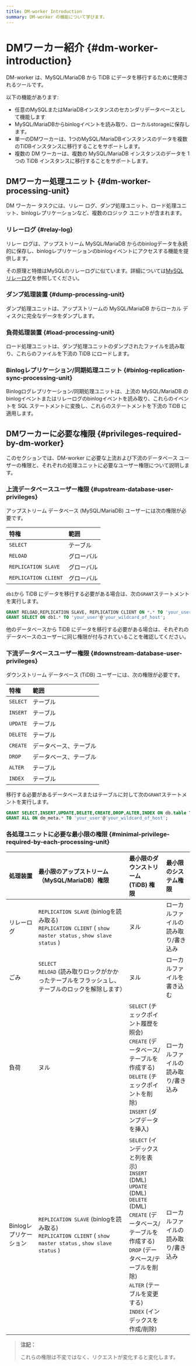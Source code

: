 ```yaml
---
title: DM-worker Introduction
summary: DM-worker の機能について学びます。
---
```


# DMワーカー紹介 {#dm-worker-introduction}

DM-worker は、MySQL/MariaDB から TiDB にデータを移行するために使用されるツールです。

以下の機能があります:

-   任意のMySQLまたはMariaDBインスタンスのセカンダリデータベースとして機能します
-   MySQL/MariaDBからbinlogイベントを読み取り、ローカルstorageに保存します。
-   単一のDMワーカーは、1つのMySQL/MariaDBインスタンスのデータを複数のTiDBインスタンスに移行することをサポートします。
-   複数の DM ワーカーは、複数の MySQL/MariaDB インスタンスのデータを 1 つの TiDB インスタンスに移行することをサポートします。

## DMワーカー処理ユニット {#dm-worker-processing-unit}

DM ワーカー タスクには、リレー ログ、ダンプ処理ユニット、ロード処理ユニット、binlogレプリケーションなど、複数のロジック ユニットが含まれます。

### リレーログ {#relay-log}

リレー ログは、アップストリーム MySQL/MariaDB からのbinlogデータを永続的に保存し、binlogレプリケーションのbinlogイベントにアクセスする機能を提供します。

その原理と特徴はMySQLのリレーログに似ています。詳細については[MySQL リレーログ](https://dev.mysql.com/doc/refman/8.0/en/replica-logs-relaylog.html)を参照してください。

### ダンプ処理装置 {#dump-processing-unit}

ダンプ処理ユニットは、アップストリームの MySQL/MariaDB からローカル ディスクに完全なデータをダンプします。

### 負荷処理装置 {#load-processing-unit}

ロード処理ユニットは、ダンプ処理ユニットのダンプされたファイルを読み取り、これらのファイルを下流の TiDB にロードします。

### Binlogレプリケーション/同期処理ユニット {#binlog-replication-sync-processing-unit}

Binlogログレプリケーション/同期処理ユニットは、上流の MySQL/MariaDB のbinlogイベントまたはリレーログのbinlogイベントを読み取り、これらのイベントを SQL ステートメントに変換し、これらのステートメントを下流の TiDB に適用します。

## DMワーカーに必要な権限 {#privileges-required-by-dm-worker}

このセクションでは、DM-worker に必要な上流および下流のデータベース ユーザーの権限と、それぞれの処理ユニットに必要なユーザー権限について説明します。

### 上流データベースユーザー権限 {#upstream-database-user-privileges}

アップストリーム データベース (MySQL/MariaDB) ユーザーには次の権限が必要です。

| 特権                   | 範囲    |
| :------------------- | :---- |
| `SELECT`             | テーブル  |
| `RELOAD`             | グローバル |
| `REPLICATION SLAVE`  | グローバル |
| `REPLICATION CLIENT` | グローバル |

`db1`から TiDB にデータを移行する必要がある場合は、次の`GRANT`ステートメントを実行します。

```sql
GRANT RELOAD,REPLICATION SLAVE, REPLICATION CLIENT ON *.* TO 'your_user'@'your_wildcard_of_host';
GRANT SELECT ON db1.* TO 'your_user'@'your_wildcard_of_host';
```

他のデータベースから TiDB にデータを移行する必要がある場合は、それぞれのデータベースのユーザーに同じ権限が付与されていることを確認してください。

### 下流データベースユーザー権限 {#downstream-database-user-privileges}

ダウンストリーム データベース (TiDB) ユーザーには、次の権限が必要です。

| 特権       | 範囲          |
| :------- | :---------- |
| `SELECT` | テーブル        |
| `INSERT` | テーブル        |
| `UPDATE` | テーブル        |
| `DELETE` | テーブル        |
| `CREATE` | データベース、テーブル |
| `DROP`   | データベース、テーブル |
| `ALTER`  | テーブル        |
| `INDEX`  | テーブル        |

移行する必要があるデータベースまたはテーブルに対して次の`GRANT`ステートメントを実行します。

```sql
GRANT SELECT,INSERT,UPDATE,DELETE,CREATE,DROP,ALTER,INDEX ON db.table TO 'your_user'@'your_wildcard_of_host';
GRANT ALL ON dm_meta.* TO 'your_user'@'your_wildcard_of_host';
```

### 各処理ユニットに必要な最小限の権限 {#minimal-privilege-required-by-each-processing-unit}

| 処理装置           | 最小限のアップストリーム（MySQL/MariaDB）権限                                                                              | 最小限のダウンストリーム (TiDB) 権限                                                                                                                                                                                | 最小限のシステム権限         |
| :------------- | :--------------------------------------------------------------------------------------------------------- | :---------------------------------------------------------------------------------------------------------------------------------------------------------------------------------------------------- | :----------------- |
| リレーログ          | `REPLICATION SLAVE` (binlogを読み取る)<br/> `REPLICATION CLIENT` ( `show master status` , `show slave status` ) | ヌル                                                                                                                                                                                                    | ローカルファイルの読み取り/書き込み |
| ごみ             | `SELECT`<br/> `RELOAD` (読み取りロックがかかったテーブルをフラッシュし、テーブルのロックを解除します）                                            | ヌル                                                                                                                                                                                                    | ローカルファイルを書き込む      |
| 負荷             | ヌル                                                                                                         | `SELECT` (チェックポイント履歴を照会)<br/> `CREATE` (データベース/テーブルを作成する)<br/> `DELETE` (チェックポイントを削除)<br/> `INSERT` (ダンプデータを挿入)                                                                                       | ローカルファイルの読み取り/書き込み |
| Binlogレプリケーション | `REPLICATION SLAVE` (binlogを読み取る)<br/> `REPLICATION CLIENT` ( `show master status` , `show slave status` ) | `SELECT` (インデックスと列を表示)<br/> `INSERT` (DML)<br/> `UPDATE` (DML)<br/> `DELETE` (DML)<br/> `CREATE` (データベース/テーブルを作成する)<br/> `DROP` (データベース/テーブルを削除)<br/> `ALTER` (テーブルを変更する)<br/> `INDEX` (インデックスを作成/削除) | ローカルファイルの読み取り/書き込み |

> **注記：**
>
> これらの権限は不変ではなく、リクエストが変化すると変化します。
